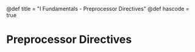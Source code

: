 @def title = "I Fundamentals - Preprocessor Directives"
@def hascode = true

# Preprocessor Directives


